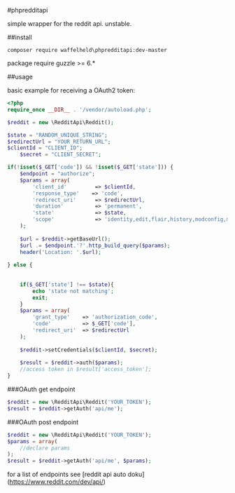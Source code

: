 #phpredditapi

simple wrapper for the reddit api. unstable.

##install

```
composer require waffelheld\phpredditapi:dev-master
```

package require guzzle >= 6.*


##usage

basic example for receiving a OAuth2 token:

```php
<?php
require_once __DIR__ . '/vendor/autoload.php';

$reddit = new \RedditApi\Reddit();

$state = "RANDOM_UNIQUE_STRING";
$redirectUrl = "YOUR_RETURN_URL";
$clientId = "CLIENT_ID";
    $secret = "CLIENT_SECRET";

if(!isset($_GET['code']) && !isset($_GET['state'])) {
    $endpoint = "authorize";
    $params = array(
        'client_id'         => $clientId,
        'response_type'    => 'code',
        'redirect_uri'      => $redirectUrl,
        'duration'          => 'permanent',
        'state'             => $state,
        'scope'             => 'identity,edit,flair,history,modconfig,modflair,modlog,modposts,modwiki,mysubreddits,privatemessages,read,report,save,submit,subscribe,vote,wikiedit,wikiread'
    );
    
    $url = $reddit->getBaseUrl();
    $url .= $endpoint.'?'.http_build_query($params);
    header('Location: '.$url);
    
} else {
    
    
    if($_GET['state'] !== $state){
        echo 'state not matching';
        exit;
    }
    $params = array(
        'grant_type'    => 'authorization_code',
        'code'          => $_GET['code'],
        'redirect_uri'  => $redirectUrl
    );
    
    $reddit->setCredentials($clientId, $secret);
    
    $result = $reddit->auth($params);
    //access token in $result['access_token'];
}

```


###OAuth get endpoint

```php
$reddit = new \RedditApi\Reddit('YOUR_TOKEN');
$result = $reddit->getAuth('api/me');
```
###OAuth post endpoint

```php
$reddit = new \RedditApi\Reddit('YOUR_TOKEN');
$params = array(
    //declare params
);
$result = $reddit->getAuth('api/me', $params);
```

for a list of endpoints see [reddit api auto doku] (https://www.reddit.com/dev/api/)